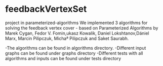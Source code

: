 # feedbackVertexSet
project in parameterized-algorithms
We implemented 3 algorithms for solving the feedback vertex cover - based on Parameterized Algorithms by Marek Cygan, Fedor V. Fomin,ukasz Kowalik, Daniel Lokshtanov,Dániel Marx, Marcin Pilipczuk, Michaª Pilipczuk and Saket Saurabh.

-The algorithms can be found in algorithms directory.
-Different input graphs can be found under graphs directory
-Different tests with all algorithms and inputs can be found under tests directory



